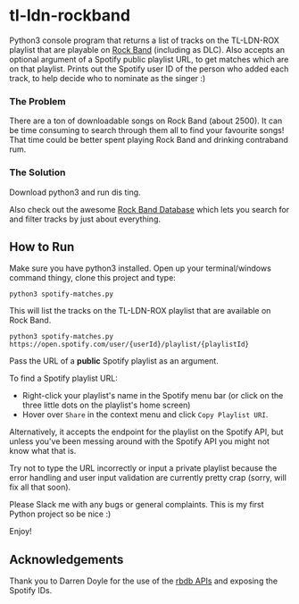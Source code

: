 # tl-ldn-rockband

Python3 console program that returns a list of tracks on the TL-LDN-ROX playlist that are playable on [Rock Band](http://www.rockband4.com/) (including as DLC). Also accepts an optional argument of a Spotify public playlist URL, to get matches which are on that playlist. Prints out the Spotify user ID of the person who added each track, to help decide who to nominate as the singer :)

### The Problem
There are a ton of downloadable songs on Rock Band (about 2500). It can be time consuming to search through them all to find your favourite songs! That time could be better spent playing Rock Band and drinking contraband rum.

### The Solution
Download python3 and run dis ting.

Also check out the awesome [Rock Band Database](http://rbdb.online/) which lets you search for and filter tracks by just about everything.

## How to Run

Make sure you have python3 installed. Open up your terminal/windows command thingy, clone this project and type:

`python3 spotify-matches.py`

This will list the tracks on the TL-LDN-ROX playlist that are available on Rock Band.


`python3 spotify-matches.py https://open.spotify.com/user/{userId}/playlist/{playlistId}`

Pass the URL of a **public** Spotify playlist as an argument.

To find a Spotify playlist URL:
* Right-click your playlist's name in the Spotify menu bar (or click on the three little dots on the playlist's home screen)
* Hover over `Share` in the context menu and click `Copy Playlist URI`.

Alternatively, it accepts the endpoint for the playlist on the Spotify API, but unless you've been messing around with the Spotify API you might not know what that is.

Try not to type the URL incorrectly or input a private playlist because the error handling and user input validation are currently pretty crap (sorry, will fix all that soon).

Please Slack me with any bugs or general complaints. This is my first Python project so be nice :)

Enjoy!

## Acknowledgements
Thank you to Darren Doyle for the use of the [rbdb APIs](http://rbdb.online/) and exposing the Spotify IDs.
